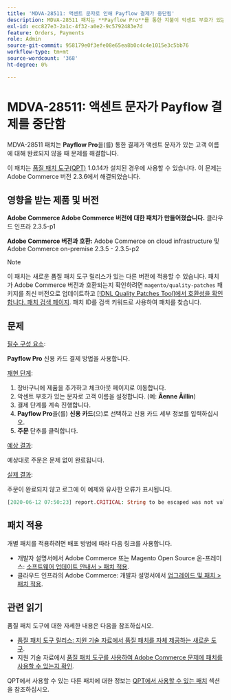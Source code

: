 ```yaml
---
title: 'MDVA-28511: 액센트 문자로 인해 Payflow 결제가 중단됨'
description: MDVA-28511 패치는 **Payflow Pro**를 통한 지불이 악센트 부호가 있는 고객 이름에 대해 완료되지 않을 때 문제를 해결합니다.
exl-id: ecc827e3-2a1c-4f32-a0e2-9c5792483e7d
feature: Orders, Payments
role: Admin
source-git-commit: 958179e0f3efe08e65ea8b0c4c4e1015e3c5bb76
workflow-type: tm+mt
source-wordcount: '368'
ht-degree: 0%

---
```


# MDVA-28511: 액센트 문자가 Payflow 결제를 중단함

MDVA-28511 패치는 **Payflow Pro**&#x200B;을(를) 통한 결제가 액센트 문자가 있는 고객 이름에 대해 완료되지 않을 때 문제를 해결합니다.

이 패치는 [품질 패치 도구(QPT)](https://devdocs.magento.com/guides/v2.4/comp-mgr/patching.html#mqp) 1.0.14가 설치된 경우에 사용할 수 있습니다. 이 문제는 Adobe Commerce 버전 2.3.6에서 해결되었습니다.

## 영향을 받는 제품 및 버전

**Adobe Commerce Adobe Commerce 버전에 대한 패치가 만들어졌습니다.** 클라우드 인프라 2.3.5-p1

**Adobe Commerce 버전과 호환:** Adobe Commerce on cloud infrastructure 및 Adobe Commerce on-premise 2.3.5 - 2.3.5-p2

>[!NOTE]
>
>이 패치는 새로운 품질 패치 도구 릴리스가 있는 다른 버전에 적용할 수 있습니다. 패치가 Adobe Commerce 버전과 호환되는지 확인하려면 `magento/quality-patches` 패키지를 최신 버전으로 업데이트하고 [[!DNL Quality Patches Tool]에서 호환성을 확인합니다. 패치 검색 페이지](https://devdocs.magento.com/quality-patches/tool.html#patch-grid). 패치 ID를 검색 키워드로 사용하여 패치를 찾습니다.

## 문제

<u>필수 구성 요소</u>:

**Payflow Pro** 신용 카드 결제 방법을 사용합니다.

<u>재현 단계</u>:

1. 장바구니에 제품을 추가하고 체크아웃 페이지로 이동합니다.
1. 악센트 부호가 있는 문자로 고객 이름을 설정합니다. (예: **Ãenne Ãillin**)
1. 결제 단계를 계속 진행합니다.
1. **Payflow Pro**&#x200B;을(를) **신용 카드**(으)로 선택하고 신용 카드 세부 정보를 입력하십시오.
1. **주문** 단추를 클릭합니다.

<u>예상 결과</u>:

예상대로 주문은 문제 없이 완료됩니다.

<u>실제 결과</u>:

주문이 완료되지 않고 로그에 이 예제와 유사한 오류가 표시됩니다.

```php
[2020-06-12 07:50:23] report.CRITICAL: String to be escaped was not valid UTF-8 or could not be converted: �?tienne �?illini [] []
```

## 패치 적용

개별 패치를 적용하려면 배포 방법에 따라 다음 링크를 사용합니다.

* 개발자 설명서에서 Adobe Commerce 또는 Magento Open Source 온-프레미스: [소프트웨어 업데이트 안내서 > 패치 적용](https://devdocs.magento.com/guides/v2.4/comp-mgr/patching/mqp.html).
* 클라우드 인프라의 Adobe Commerce: 개발자 설명서에서 [업그레이드 및 패치 > 패치 적용](https://devdocs.magento.com/cloud/project/project-patch.html).

## 관련 읽기

품질 패치 도구에 대한 자세한 내용은 다음을 참조하십시오.

* [품질 패치 도구 릴리스: 지원 기술 자료에서 품질 패치를 자체 제공하는 새로운 도구](/help/announcements/adobe-commerce-announcements/magento-quality-patches-released-new-tool-to-self-serve-quality-patches.md).
* 지원 기술 자료에서 [품질 패치 도구를 사용하여 Adobe Commerce 문제에 패치를 사용할 수 있는지 확인](/help/support-tools/patches-available-in-qpt-tool/check-patch-for-magento-issue-with-magento-quality-patches.md).

QPT에서 사용할 수 있는 다른 패치에 대한 정보는 [QPT에서 사용할 수 있는 패치](https://support.magento.com/hc/en-us/sections/360010506631-Patches-available-in-MQP-tool-) 섹션을 참조하십시오.
